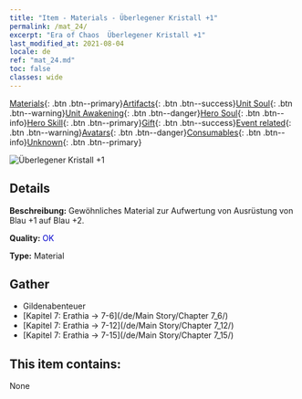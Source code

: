 ```yaml
---
title: "Item - Materials - Überlegener Kristall +1"
permalink: /mat_24/
excerpt: "Era of Chaos  Überlegener Kristall +1"
last_modified_at: 2021-08-04
locale: de
ref: "mat_24.md"
toc: false
classes: wide
---
```

 [Materials](/ItemsDE/){: .btn .btn--primary}[Artifacts](/ItemsDE/Artifacts/){: .btn .btn--success}[Unit Soul](/ItemsDE/UnitSoul/){: .btn .btn--warning}[Unit Awakening](/ItemsDE/UnitAwakening/){: .btn .btn--danger}[Hero Soul](/ItemsDE/HeroSoul/){: .btn .btn--info}[Hero Skill](/ItemsDE/HeroSkill/){: .btn .btn--primary}[Gift](/ItemsDE/Gift/){: .btn .btn--success}[Event related](/ItemsDE/Events/){: .btn .btn--warning}[Avatars](/ItemsDE/Avatars/){: .btn .btn--danger}[Consumables](/ItemsDE/Consumables/){: .btn .btn--info}[Unknown](/ItemsDE/Unknown/){: .btn .btn--primary}

 ![Überlegener Kristall +1](/images/t/i_cailiao_shuijing1.png)

## Details
 **Beschreibung:** Gewöhnliches Material zur Aufwertung von Ausrüstung von Blau +1 auf Blau +2.

 **Quality:** <span style="color: #0000CD">OK</span>

 **Type:** Material

## Gather

*    Gildenabenteuer 
*    [Kapitel 7: Erathia -> 7-6](/de/Main Story/Chapter 7_6/) 
*    [Kapitel 7: Erathia -> 7-12](/de/Main Story/Chapter 7_12/) 
*    [Kapitel 7: Erathia -> 7-15](/de/Main Story/Chapter 7_15/) 

## This item contains:

  None

